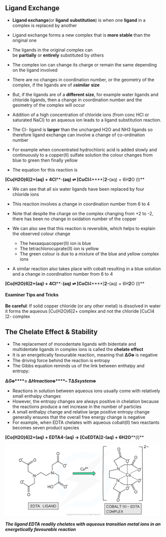 ## Ligand Exchange

* **Ligand exchange**(or **ligand** **substitution**) is when one **ligand** in a complex is replaced by another
* Ligand exchange forms a new complex that is **more stable** than the original one
* The ligands in the original complex can be **partially** or **entirely** substituted by others
* The complex ion can change its charge or remain the same depending on the ligand involved
* There are no changes in coordination number, or the geometry of the complex, if the ligands are of a**similar** **size**
* But, if the ligands are of a **different size**, for example water ligands and chloride ligands, then a change in coordination number and the geometry of the complex will occur

* Addition of a high concentration of chloride ions (from conc HCl or saturated NaCl) to an aqueous ion leads to a ligand substitution reaction.
* The Cl- ligand is **larger** than the uncharged H2O and NH3 ligands so therefore ligand exchange can involve a change of co-ordination number
* For example when concentrated hydrochloric acid is added slowly and continuously to a copper(II) sulfate solution the colour changes from blue to green then finally yellow
* The equation for this reaction is

**[Cu(H****2****O)****6****]****2+****(aq) + 4Cl****-****(aq) ⇌ [CuCl****4****]****2-****(aq) + 6H****2****O (l)**

* We can see that all six water ligands have been replaced by four chloride ions
* This reaction involves a change in coordination number from 6 to 4
* Note that despite the charge on the complex changing from +2 to -2, there has been no change in oxidation number of the copper
* We can also see that this reaction is reversible, which helps to explain the observed colour change

  + The hexaaquacopper(II) ion is blue
  + The tetrachlorocuprate(II) ion is yellow
  + The green colour is due to a mixture of the blue and yellow complex ions
* A similar reaction also takes place with cobalt resulting in a blue solution and a change in coordination number from 6 to 4

**[Co(H****2****O)****6****]****2+****(aq) + 4Cl****-****(aq) ⇌ [CoCl****4****]****2-****(aq) + 6H****2****O (l)**

#### Examiner Tips and Tricks

**Be careful**: If solid copper chloride (or any other metal) is dissolved in water it forms the aqueous [Cu(H2O)6]2+ complex and not the chloride [CuCl4 ]2- complex

## The Chelate Effect & Stability

* The replacement of monodentate ligands with bidentate and multidentate ligands in complex ions is called the **chelate effect**
* It is an energetically favourable reaction, meaning that **Δ*****G*****ꝋ** is negative
* The driving force behind the reaction is entropy
* The Gibbs equation reminds us of the link between enthalpy and entropy:

**Δ*****G*****ꝋ****= Δ*****H******reaction*****ꝋ****– TΔ*****S******system*****ꝋ**

* Reactions in solution between aqueous ions usually come with relatively small enthalpy changes
* However, the entropy changes are always positive in chelation because the reactions produce a net increase in the number of particles
* A small enthalpy change and relative large positive entropy change generally ensures that the overall free energy change is negative
* For example, when EDTA chelates with aqueous cobalt(II) two reactants becomes seven product species

**[Co(H****2****O)****6****]****2+****(aq) + EDTA****4-****(aq) → [CoEDTA]****2-****(aq) + 6H****2****O****(l)**

![Chelation with EDTA, downloadable AS & A Level Biology revision notes](Chelation-with-EDTA.png)

***The ligand EDTA readily chelates with aqueous transition metal ions in an energetically favourable reaction***